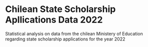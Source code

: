 # Chilean State Scholarship Apllications Data 2022
 Statistical analysis on data from the chilean Ministery of Education regarding state scholarship applications for the year 2022
